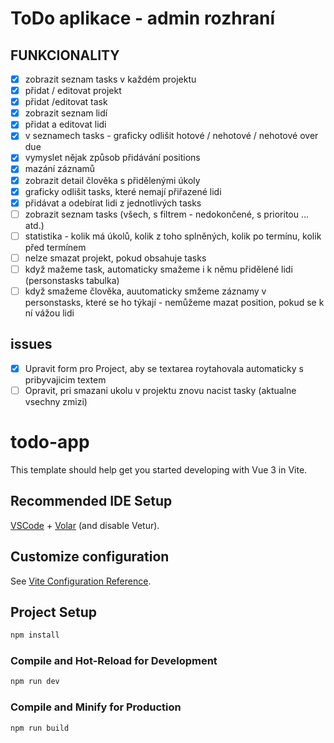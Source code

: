 # ToDo aplikace - admin rozhraní

## FUNKCIONALITY
- [x] zobrazit seznam tasks v každém projektu
- [x] přidat / editovat projekt
- [x] přidat /editovat task
- [x] zobrazit seznam lidí
- [x] přidat a editovat lidi
- [x] v seznamech tasks - graficky odlišit hotové / nehotové / nehotové over due
- [x] vymyslet nějak způsob přidávání positions
- [x] mazání záznamů
- [x] zobrazit detail člověka s přidělenými úkoly
- [x] graficky odlišit tasks, které nemají přiřazené lidi
- [x] přidávat a odebírat lidi z jednotlivých tasks
- [ ] zobrazit seznam tasks (všech, s filtrem - nedokončené, s prioritou ... atd.)
- [ ] statistika - kolik má úkolů, kolik z toho splněných, kolik po termínu, kolik před termínem
- [ ] nelze smazat projekt, pokud obsahuje tasks
- [ ] když mažeme task, automaticky smažeme i k němu přidělené lidi (personstasks tabulka)
- [ ] když smažeme člověka, auutomaticky smžeme záznamy v personstasks, které se ho týkají - nemůžeme mazat position, pokud se k ní vážou lidi

## issues
- [x] Upravit form pro Project, aby se textarea roytahovala automaticky s pribyvajicim textem
- [ ] Opravit, pri smazani ukolu v projektu znovu nacist tasky (aktualne vsechny zmizi)

# todo-app

This template should help get you started developing with Vue 3 in Vite.

## Recommended IDE Setup

[VSCode](https://code.visualstudio.com/) + [Volar](https://marketplace.visualstudio.com/items?itemName=Vue.volar) (and disable Vetur).

## Customize configuration

See [Vite Configuration Reference](https://vitejs.dev/config/).

## Project Setup

```sh
npm install
```

### Compile and Hot-Reload for Development

```sh
npm run dev
```

### Compile and Minify for Production

```sh
npm run build
```

